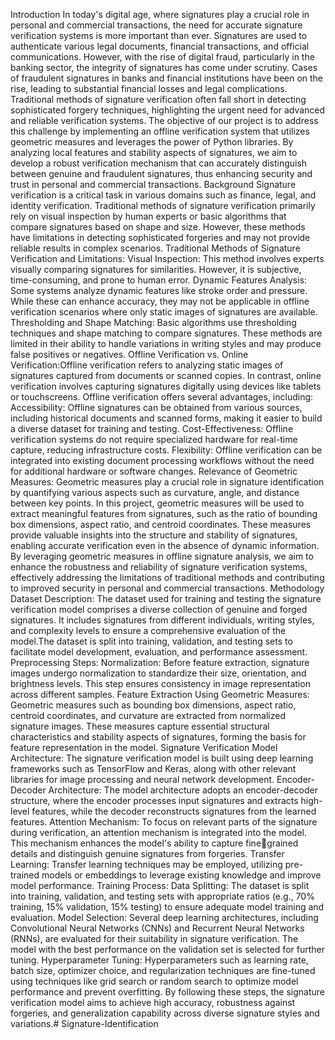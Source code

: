 Introduction
In today's digital age, where signatures play a crucial role in personal and commercial transactions, the 
need for accurate signature verification systems is more important than ever. Signatures are used to 
authenticate various legal documents, financial transactions, and official communications. However, 
with the rise of digital fraud, particularly in the banking sector, the integrity of signatures has come 
under scrutiny.
Cases of fraudulent signatures in banks and financial institutions have been on the rise, leading to 
substantial financial losses and legal complications. Traditional methods of signature verification often 
fall short in detecting sophisticated forgery techniques, highlighting the urgent need for advanced and 
reliable verification systems.
The objective of our project is to address this challenge by implementing an offline verification system 
that utilizes geometric measures and leverages the power of Python libraries. By analyzing local 
features and stability aspects of signatures, we aim to develop a robust verification mechanism that can 
accurately distinguish between genuine and fraudulent signatures, thus enhancing security and trust in 
personal and commercial transactions.
Background
Signature verification is a critical task in various domains such as finance, legal, and identity 
verification. Traditional methods of signature verification primarily rely on visual inspection by human 
experts or basic algorithms that compare signatures based on shape and size. However, these methods 
have limitations in detecting sophisticated forgeries and may not provide reliable results in complex 
scenarios.
Traditional Methods of Signature Verification and Limitations:
Visual Inspection: This method involves experts visually comparing signatures for similarities. 
However, it is subjective, time-consuming, and prone to human error.
Dynamic Features Analysis: Some systems analyze dynamic features like stroke order and pressure. 
While these can enhance accuracy, they may not be applicable in offline verification scenarios where 
only static images of signatures are available.
Thresholding and Shape Matching: Basic algorithms use thresholding techniques and shape 
matching to compare signatures. These methods are limited in their ability to handle variations in 
writing styles and may produce false positives or negatives.
Offline Verification vs. Online Verification:Offline verification refers to analyzing static images of 
signatures captured from documents or scanned copies. In contrast, online verification involves 
capturing signatures digitally using devices like tablets or touchscreens. Offline verification offers 
several advantages, including:
Accessibility: Offline signatures can be obtained from various sources, including historical documents 
and scanned forms, making it easier to build a diverse dataset for training and testing.
Cost-Effectiveness: Offline verification systems do not require specialized hardware for real-time 
capture, reducing infrastructure costs.
Flexibility: Offline verification can be integrated into existing document processing workflows 
without the need for additional hardware or software changes.
Relevance of Geometric Measures:
Geometric measures play a crucial role in signature identification by quantifying various aspects such 
as curvature, angle, and distance between key points. In this project, geometric measures will be used 
to extract meaningful features from signatures, such as the ratio of bounding box dimensions, aspect 
ratio, and centroid coordinates. These measures provide valuable insights into the structure and 
stability of signatures, enabling accurate verification even in the absence of dynamic information.
By leveraging geometric measures in offline signature analysis, we aim to enhance the robustness and 
reliability of signature verification systems, effectively addressing the limitations of traditional 
methods and contributing to improved security in personal and commercial transactions.
Methodology
Dataset Description: The dataset used for training and testing the signature verification model 
comprises a diverse collection of genuine and forged signatures. It includes signatures from different 
individuals, writing styles, and complexity levels to ensure a comprehensive evaluation of the 
model.The dataset is split into training, validation, and testing sets to facilitate model development, 
evaluation, and performance assessment.
Preprocessing Steps:
Normalization: Before feature extraction, signature images undergo normalization to standardize their 
size, orientation, and brightness levels. This step ensures consistency in image representation across 
different samples.
Feature Extraction Using Geometric Measures: Geometric measures such as bounding box 
dimensions, aspect ratio, centroid coordinates, and curvature are extracted from normalized signature 
images. These measures capture essential structural characteristics and stability aspects of signatures, 
forming the basis for feature representation in the model.
Signature Verification Model Architecture:
The signature verification model is built using deep learning frameworks such as TensorFlow and 
Keras, along with other relevant libraries for image processing and neural network development.
Encoder-Decoder Architecture: The model architecture adopts an encoder-decoder structure, where 
the encoder processes input signatures and extracts high-level features, while the decoder reconstructs 
signatures from the learned features.
Attention Mechanism: To focus on relevant parts of the signature during verification, an attention 
mechanism is integrated into the model. This mechanism enhances the model's ability to capture finegrained details and distinguish genuine signatures from forgeries.
Transfer Learning: Transfer learning techniques may be employed, utilizing pre-trained models or 
embeddings to leverage existing knowledge and improve model performance.
Training Process:
Data Splitting: The dataset is split into training, validation, and testing sets with appropriate ratios 
(e.g., 70% training, 15% validation, 15% testing) to ensure adequate model training and evaluation.
Model Selection: Several deep learning architectures, including Convolutional Neural Networks 
(CNNs) and Recurrent Neural Networks (RNNs), are evaluated for their suitability in signature 
verification. The model with the best performance on the validation set is selected for further tuning.
Hyperparameter Tuning: Hyperparameters such as learning rate, batch size, optimizer choice, and 
regularization techniques are fine-tuned using techniques like grid search or random search to optimize 
model performance and prevent overfitting.
By following these steps, the signature verification model aims to achieve high accuracy, robustness 
against forgeries, and generalization capability across diverse signature styles and variations.# Signature-Identification
